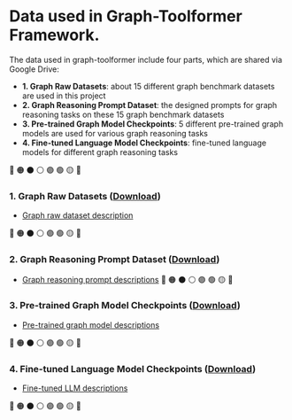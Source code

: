 # Data used in Graph-Toolformer Framework.

The data used in graph-toolformer include four parts, which are shared via Google Drive:

- **1. Graph Raw Datasets**: about 15 different graph benchmark datasets are used in this project
- **2. Graph Reasoning Prompt Dataset**: the designed prompts for graph reasoning tasks on these 15 graph benchmark datasets
- **3. Pre-trained Graph Model Checkpoints**: 5 different pre-trained graph models are used for various graph reasoning tasks
- **4. Fine-tuned Language Model Checkpoints**: fine-tuned language models for different graph reasoning tasks

🔴
🟠
⚫
⚪
🟣
🟢
🟡
🔵
### 1. Graph Raw Datasets ([Download](https://drive.google.com/file/d/1lC23j9RYMb44JRJybxIpUtxuQ2lW58n_/view?usp=sharing))

- [Graph raw dataset description](https://github.com/jwzhanggy/Graph_Toolformer/tree/main/Graph_Toolformer_Package#graph-datasets-used-in-graph-toolformer)

🔴
🟠
⚫
⚪
🟣
🟢
🟡
🔵
### 2. Graph Reasoning Prompt Dataset ([Download](https://github.com/jwzhanggy/Graph_Toolformer/tree/main/LLM_Tuning/prompt))

- [Graph reasoning prompt descriptions](https://github.com/jwzhanggy/Graph_Toolformer/tree/main/LLM_Tuning/prompt/README.md)
🔴
🟠
⚫
⚪
🟣
🟢
🟡
🔵
### 3. Pre-trained Graph Model Checkpoints ([Download](https://drive.google.com/file/d/15dMT96MHES56hV1MNlCrf2RWKPnyecao/view?usp=sharing))

- [Pre-trained graph model descriptions](https://github.com/jwzhanggy/Graph_Toolformer/tree/main/Graph_Toolformer_Package#pre-trained-graph-models)

🔴
🟠
⚫
⚪
🟣
🟢
🟡
🔵
### 4. Fine-tuned Language Model Checkpoints ([Download](https://drive.google.com/file/d/15dMT96MHES56hV1MNlCrf2RWKPnyecao/view?usp=sharing))

- [Fine-tuned LLM descriptions](https://github.com/jwzhanggy/Graph_Toolformer/tree/main/Graph_Toolformer_Package#pre-trained-graph-models-used-in-graph-toolformer)

🔴
🟠
⚫
⚪
🟣
🟢
🟡
🔵
